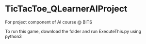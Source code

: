 # TicTacToe_QLearnerAIProject
For project component of AI course @ BITS

To run this game, download the folder and run ExecuteThis.py using python3
